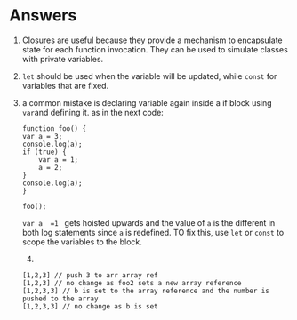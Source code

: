 

# Answers
1. Closures are useful because they provide a mechanism to encapsulate state for each function invocation. They can be used to simulate classes with private variables.
2. `let` should be used when the variable will be updated, while `const` for variables that are fixed.

3.  a common mistake is declaring variable again inside a if block using `var`and defining it. as in the next code:
    ```  
    function foo() {
    var a = 3;
    console.log(a);
    if (true) {
        var a = 1;
        a = 2;
    }
    console.log(a);
    }

    foo();  
    ```

    `var a  =1 ` gets hoisted upwards and the value of `a` is the different in both log statements since `a` is redefined. TO fix this, use `let` or `const` to scope the variables to the block.

    4. 
    ```
    [1,2,3] // push 3 to arr array ref
    [1,2,3] // no change as foo2 sets a new array reference
    [1,2,3,3] // b is set to the array reference and the number is pushed to the array
    [1,2,3,3] // no change as b is set
    ```


